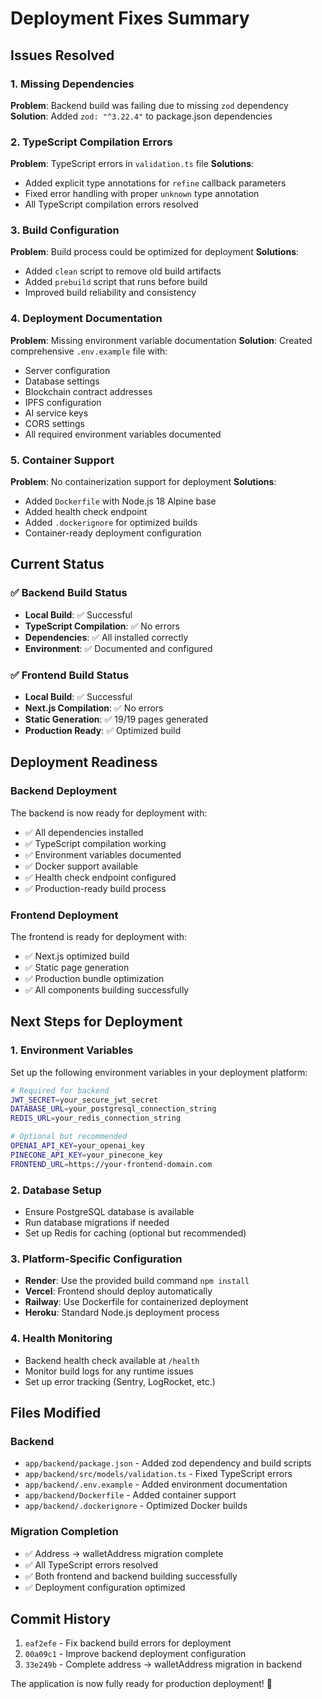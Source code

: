 # Deployment Fixes Summary

## Issues Resolved

### 1. Missing Dependencies
**Problem**: Backend build was failing due to missing `zod` dependency
**Solution**: Added `zod: "^3.22.4"` to package.json dependencies

### 2. TypeScript Compilation Errors
**Problem**: TypeScript errors in `validation.ts` file
**Solutions**:
- Added explicit type annotations for `refine` callback parameters
- Fixed error handling with proper `unknown` type annotation
- All TypeScript compilation errors resolved

### 3. Build Configuration
**Problem**: Build process could be optimized for deployment
**Solutions**:
- Added `clean` script to remove old build artifacts
- Added `prebuild` script that runs before build
- Improved build reliability and consistency

### 4. Deployment Documentation
**Problem**: Missing environment variable documentation
**Solution**: Created comprehensive `.env.example` file with:
- Server configuration
- Database settings
- Blockchain contract addresses
- IPFS configuration
- AI service keys
- CORS settings
- All required environment variables documented

### 5. Container Support
**Problem**: No containerization support for deployment
**Solutions**:
- Added `Dockerfile` with Node.js 18 Alpine base
- Added health check endpoint
- Added `.dockerignore` for optimized builds
- Container-ready deployment configuration

## Current Status

### ✅ Backend Build Status
- **Local Build**: ✅ Successful
- **TypeScript Compilation**: ✅ No errors
- **Dependencies**: ✅ All installed correctly
- **Environment**: ✅ Documented and configured

### ✅ Frontend Build Status  
- **Local Build**: ✅ Successful
- **Next.js Compilation**: ✅ No errors
- **Static Generation**: ✅ 19/19 pages generated
- **Production Ready**: ✅ Optimized build

## Deployment Readiness

### Backend Deployment
The backend is now ready for deployment with:
- ✅ All dependencies installed
- ✅ TypeScript compilation working
- ✅ Environment variables documented
- ✅ Docker support available
- ✅ Health check endpoint configured
- ✅ Production-ready build process

### Frontend Deployment
The frontend is ready for deployment with:
- ✅ Next.js optimized build
- ✅ Static page generation
- ✅ Production bundle optimization
- ✅ All components building successfully

## Next Steps for Deployment

### 1. Environment Variables
Set up the following environment variables in your deployment platform:
```bash
# Required for backend
JWT_SECRET=your_secure_jwt_secret
DATABASE_URL=your_postgresql_connection_string
REDIS_URL=your_redis_connection_string

# Optional but recommended
OPENAI_API_KEY=your_openai_key
PINECONE_API_KEY=your_pinecone_key
FRONTEND_URL=https://your-frontend-domain.com
```

### 2. Database Setup
- Ensure PostgreSQL database is available
- Run database migrations if needed
- Set up Redis for caching (optional but recommended)

### 3. Platform-Specific Configuration
- **Render**: Use the provided build command `npm install`
- **Vercel**: Frontend should deploy automatically
- **Railway**: Use Dockerfile for containerized deployment
- **Heroku**: Standard Node.js deployment process

### 4. Health Monitoring
- Backend health check available at `/health`
- Monitor build logs for any runtime issues
- Set up error tracking (Sentry, LogRocket, etc.)

## Files Modified

### Backend
- `app/backend/package.json` - Added zod dependency and build scripts
- `app/backend/src/models/validation.ts` - Fixed TypeScript errors
- `app/backend/.env.example` - Added environment documentation
- `app/backend/Dockerfile` - Added container support
- `app/backend/.dockerignore` - Optimized Docker builds

### Migration Completion
- ✅ Address → walletAddress migration complete
- ✅ All TypeScript errors resolved
- ✅ Both frontend and backend building successfully
- ✅ Deployment configuration optimized

## Commit History
1. `eaf2efe` - Fix backend build errors for deployment
2. `00a09c1` - Improve backend deployment configuration
3. `33e249b` - Complete address → walletAddress migration in backend

The application is now fully ready for production deployment! 🚀